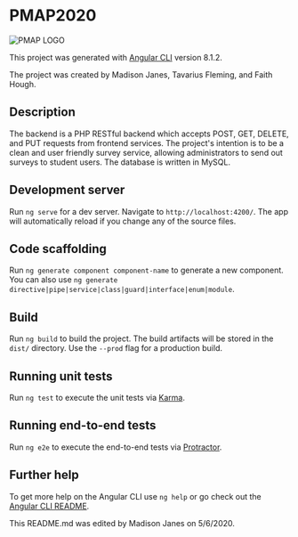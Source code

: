 # PMAP2020

![PMAP LOGO](/src/assets/logo.png=250x)

This project was generated with [Angular CLI](https://github.com/angular/angular-cli) version 8.1.2.

The project was created by Madison Janes, Tavarius Fleming, and Faith Hough.

## Description

The backend is a PHP RESTful backend which accepts POST, GET, DELETE, and PUT
requests from frontend services. The project's intention is to be a clean
and user friendly survey service, allowing administrators to send out surveys
to student users. The database is written in MySQL.


## Development server

Run `ng serve` for a dev server. Navigate to `http://localhost:4200/`. The app will automatically reload if you change any of the source files.

## Code scaffolding

Run `ng generate component component-name` to generate a new component. You can also use `ng generate directive|pipe|service|class|guard|interface|enum|module`.

## Build

Run `ng build` to build the project. The build artifacts will be stored in the `dist/` directory. Use the `--prod` flag for a production build.

## Running unit tests

Run `ng test` to execute the unit tests via [Karma](https://karma-runner.github.io).

## Running end-to-end tests

Run `ng e2e` to execute the end-to-end tests via [Protractor](http://www.protractortest.org/).

## Further help

To get more help on the Angular CLI use `ng help` or go check out the [Angular CLI README](https://github.com/angular/angular-cli/blob/master/README.md).

This README.md was edited by Madison Janes on 5/6/2020.
